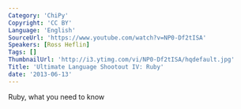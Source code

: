 ```yaml
---
Category: 'ChiPy'
Copyright: 'CC BY'
Language: 'English'
SourceUrl: 'https://www.youtube.com/watch?v=NP0-Df2tISA'
Speakers: [Ross Heflin]
Tags: []
ThumbnailUrl: 'http://i3.ytimg.com/vi/NP0-Df2tISA/hqdefault.jpg'
Title: 'Ultimate Language Shootout IV: Ruby'
date: '2013-06-13'
---
```

Ruby, what you need to know
